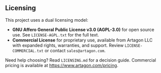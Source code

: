 ## Licensing

This project uses a dual licensing model:

- **GNU Affero General Public License v3.0 (AGPL-3.0)** for open source
  use. See `LICENSE-AGPL.txt` for the full text.
- **Commercial License** for proprietary use, available from Artagon LLC
  with expanded rights, warranties, and support. Review `LICENSE-
  COMMERCIAL.txt` or contact `sales@artagon.com`.

Need help choosing? Read `LICENSING.md` for a decision guide. Commercial
pricing is available at https://www.artagon.com/pricing.
